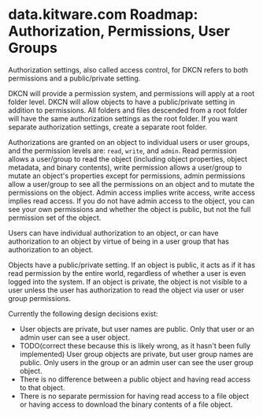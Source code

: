 # data.kitware.com Roadmap: Authorization, Permissions, User Groups

Authorization settings, also called access control, for DKCN refers to both permissions and a public/private setting.

DKCN will provide a permission system, and permissions will apply at a root folder level. DKCN will allow objects to have a public/private setting in addition to permissions. All folders and files descended from a root folder will have the same authorization settings as the root folder. If you want separate authorization settings, create a separate root folder.

Authorizations are granted on an object to individual users or user groups, and the permission levels are: `read`, `write`, and `admin`. Read permission allows a user/group to read the object (including object properties, object metadata, and binary contents), write permission allows a user/group to mutate an object's properties except for permissions, admin permissions allow a user/group to see all the permissions on an object and to mutate the permissions on the object. Admin access implies write access, write access implies read access. If you do not have admin access to the object, you can see your own permissions and whether the object is public, but not the full permission set of the object.

Users can have individual authorization to an object, or can have authorization to an object by virtue of being in a user group that has authorization to an object.

Objects have a public/private setting. If an object is public, it acts as if it has read permission by the entire world, regardless of whether a user is even logged into the system. If an object is private, the object is not visible to a user unless the user has authorization to read the object via user or user group permissions.

Currently the following design decisions exist:

* User objects are private, but user names are public. Only that user or an admin user can see a user object.
* TODO(correct these because this is likely wrong, as it hasn't been fully implemented) User group objects are private, but user group names are public. Only users in the group or an admin user can see the user group object.
* There is no difference between a public object and having read access to that object.
* There is no separate permission for having read access to a file object or having access to download the binary contents of a file object.
